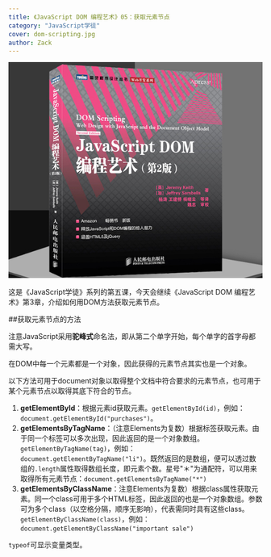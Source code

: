 ```yaml
---
title: 《JavaScript DOM 编程艺术》05：获取元素节点
category: "JavaScript学徒"
cover: dom-scripting.jpg
author: Zack
---
```


![JavaScript DOM 编程艺术](dom-scripting.jpg)

这是《JavaScript学徒》系列的第五课，今天会继续《JavaScript DOM 编程艺术》第3章，介绍如何用DOM方法获取元素节点。

##获取元素节点的方法

注意JavaScript采用**驼峰式**命名法，即从第二个单字开始，每个单字的首字母都需大写。

在DOM中每一个元素都是一个对象，因此获得的元素节点其实也是一个对象。

以下方法可用于document对象以取得整个文档中符合要求的元素节点，也可用于某个元素节点以取得其底下符合的节点。

1. **getElementById**：根据元素id获取元素。`getElementById(id)`，例如：`document.getElementById("purchases")`。
2. **getElementsByTagName**：（注意Elements为复数）根据标签获取元素。由于同一个标签可以多次出现，因此返回的是一个对象数组。`getElementByTagName(tag)`，例如：`document.getElementByTagName("li")`。既然返回的是数组，便可以透过数组的`.length`属性取得数组长度，即元素个数。星号"＊"为通配符，可以用来取得所有元素节点：`document.getElementsByTagName("*")`
3. **getElementsByClassName**：注意Elements为复数）根据class属性获取元素。同一个class可用于多个HTML标签，因此返回的也是一个对象数组。参数可为多个class（以空格分隔，顺序无影响），代表需同时具有这些class。`getElementByClassName(class)`，例如：`document.getElementByClassName("important sale")`

`typeof`可显示变量类型。